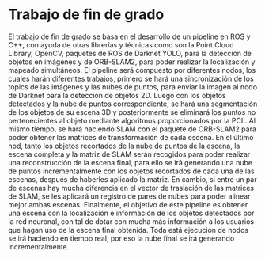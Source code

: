 # Trabajo de fin de grado

El trabajo de fin de grado se basa en el desarrollo de un pipeline en ROS y C++, con ayuda
de otras librerías y técnicas como son la Point Cloud Library, OpenCV, paquetes de ROS
de Darknet YOLO, para la detección de objetos en imágenes y de ORB-SLAM2, para
poder realizar la localización y mapeado simultáneos.
El pipeline será compuesto por diferentes nodos, los cuales harán diferentes trabajos,
primero se hará una sincronización de los topics de las imágenes y las nubes de puntos,
para enviar la imagen al nodo de Darknet para la detección de objetos 2D. Luego con los
objetos detectados y la nube de puntos correspondiente, se hará una segmentación de
los objetos de su escena 3D y posteriormente se eliminará los puntos no pertenecientes
al objeto mediante algoritmos proporcionados por la PCL. Al mismo tiempo, se hará
haciendo SLAM con el paquete de ORB-SLAM2 para poder obtener las matrices de
transformación de cada escena. En el último nod, tanto los objetos recortados de la nube
de puntos de la escena, la escena completa y la matriz de SLAM serán recogidos para
poder realizar una reconstrucción de la escena final, para ello se irá generando una nube
de puntos incrementalmente con los objetos recortados de cada una de las escenas,
después de haberles aplicado la matriz. En cambio, si entre un par de escenas hay mucha
diferencia en el vector de traslación de las matrices de SLAM, se les aplicará un registro
de pares de nubes para poder alinear mejor ambas escenas.
Finalmente, el objetivo de este pipeline es obtener una escena con la localización e
información de los objetos detectados por la red neuronal, con tal de dotar con mucha
más información a los usuarios que hagan uso de la escena final obtenida. Toda está
ejecución de nodos se irá haciendo en tiempo real, por eso la nube final se irá generando
incrementalmente.
